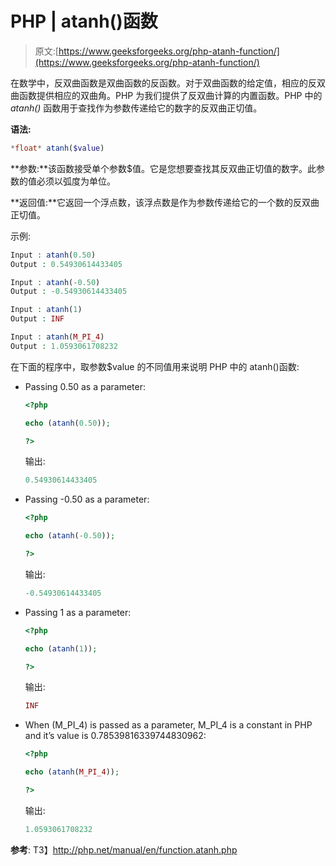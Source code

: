 # PHP | atanh()函数

> 原文:[https://www.geeksforgeeks.org/php-atanh-function/](https://www.geeksforgeeks.org/php-atanh-function/)

在数学中，反双曲函数是双曲函数的反函数。对于双曲函数的给定值，相应的反双曲函数提供相应的双曲角。PHP 为我们提供了反双曲计算的内置函数。PHP 中的 *atanh()* 函数用于查找作为参数传递给它的数字的反双曲正切值。

**语法:**

```php
*float* atanh($value)
```

**参数:**该函数接受单个参数$值。它是您想要查找其反双曲正切值的数字。此参数的值必须以弧度为单位。

**返回值:**它返回一个浮点数，该浮点数是作为参数传递给它的一个数的反双曲正切值。

示例:

```php
Input : atanh(0.50)  
Output : 0.54930614433405

Input : atanh(-0.50) 
Output : -0.54930614433405

Input : atanh(1)
Output : INF

Input : atanh(M_PI_4) 
Output : 1.0593061708232

```

在下面的程序中，取参数$value 的不同值用来说明 PHP 中的 atanh()函数:

*   Passing 0.50 as a parameter:

    ```php
    <?php

    echo (atanh(0.50));

    ?>      
    ```

    输出:

    ```php
    0.54930614433405
    ```

*   Passing -0.50 as a parameter:

    ```php
    <?php

    echo (atanh(-0.50));

    ?>      
    ```

    输出:

    ```php
    -0.54930614433405
    ```

*   Passing 1 as a parameter:

    ```php
    <?php

    echo (atanh(1));

    ?>      
    ```

    输出:

    ```php
    INF
    ```

*   When (M_PI_4) is passed as a parameter, M_PI_4 is a constant in PHP and it’s value is 0.78539816339744830962:

    ```php
    <?php

    echo (atanh(M_PI_4));

    ?>      
    ```

    输出:

    ```php
    1.0593061708232
    ```

**参考**:
T3】http://php.net/manual/en/function.atanh.php